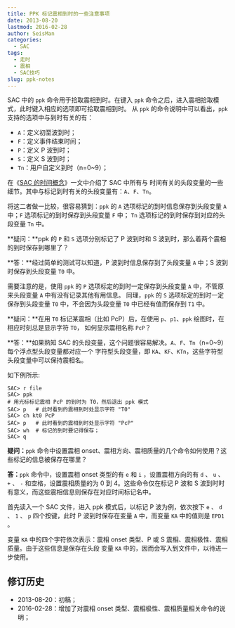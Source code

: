 ```yaml
---
title: PPK 标记震相到时的一些注意事项
date: 2013-08-20
lastmod: 2016-02-28
author: SeisMan
categories:
  - SAC
tags:
  - 走时
  - 震相
  - SAC技巧
slug: ppk-notes
---
```


SAC 中的 `ppk` 命令用于拾取震相到时。在键入 `ppk` 命令之后，进入震相拾取模式，此时键入相应的选项即可拾取震相到时。
从 `ppk` 的命令说明中可以看出，`ppk` 支持的选项中与到时有关的有：

-   `A`：定义初至波到时；
-   `F`：定义事件结束时间；
-   `P`：定义 P 波到时；
-   `S`：定义 S 波到时；
-   `Tn`：用户自定义到时（n=0\~9）；

<!--more-->

在《[SAC 的时间概念](/sac-times/)》一文中介绍了 SAC 中所有与
时间有关的头段变量的一些细节。其中与标记到时有关的头段变量有：`A`、`F`、`Tn`。

将这二者做一比较，很容易猜到：`ppk` 的 `A` 选项标记的到时信息保存到头段变量 `A` 中；`F` 选项标记的到时保存到头段变量 `F` 中；
`Tn` 选项标记的到时保存到对应的头段变量 `Tn` 中。

**疑问：**ppk 的 `P` 和 `S` 选项分别标记了 P 波到时和 S 波到时，那么着两个震相的到时保存到哪里了？

**答：**经过简单的测试可以知道，P 波到时信息保存到了头段变量 `A` 中；S 波到时保存到头段变量 `T0` 中。

需要注意的是，使用 `ppk` 的 `P` 选项标定的到时一定保存到头段变量 `A` 中，不管原来头段变量 `A` 中有没有记录其他有用信息。
同理，`ppk` 的 `S` 选项标定的到时一定保存到头段变量 `T0` 中，不会因为头段变量 `T0` 中已经有值而保存到 `T1` 中。

**疑问：**在用 `T0` 标记某震相（比如 PcP）后，在使用 `p`、`p1`、`ppk` 绘图时，在相应时刻总是显示字符 `T0`，
如何显示震相名称 `PcP`？

**答：**如果熟知 SAC 的头段变量，这个问题很容易解决。`A`、`F`、`Tn`（n=0\~9）每个浮点型头段变量都对应一个
字符型头段变量，即 `KA`、`KF`、`KTn`，这些字符型头段变量中可以保持震相名。

如下例所示:

    SAC> r file
    SAC> ppk
    # 用光标标记震相 PcP 的到时为 T0，然后退出 ppk 模式
    SAC> p   # 此时看到的震相到时处显示字符 "T0"
    SAC> ch kt0 PcP
    SAC> p   # 此时看到的震相到时处显示字符 "PcP"
    SAC> wh  # 标记的到时要记得保存；
    SAC> q

**疑问：**`ppk` 命令中设置震相 onset、震相方向、震相质量的几个命令如何使用？这些标记的信息被保存在哪里？

**答：**`ppk` 命令中，设置震相 onset 类型的有 `e` 和 `i` ，设置震相方向的有
`d` 、 `u` 、 `+` 、 `-`
和空格，设置震相质量的为 0 到 4。这些命令仅在标记 P 波和 S 波到时时有意义，而这些震相信息则保存在对应时间标记名中。

首先读入一个 SAC 文件，进入 ppk 模式后，以标记 P 波为例，依次按下 `e` 、 `d`
、 `1` 、 `p` 四个按键，此时 P 波到时保存在变量 `A` 中，而变量 `KA` 中的值则是
`EPD1` 。

变量 `KA` 中的四个字符依次表示：震相 onset 类型、P 或 S 震相、震相极性、震相质量。由于这些信息是保存在头段
变量 `KA` 中的，因而会写入到文件中，以待进一步使用。

## 修订历史

-   2013-08-20：初稿；
-   2016-02-28：增加了对震相 onset 类型、震相极性、震相质量相关命令的说明；
